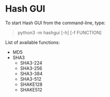 # Hash GUI

To start Hash GUI from the command-line, type:

> python3 -m hashgui [-h] [-f FUNCTION]

List of available functions:

* MD5
* SHA3
  * SHA3-224
  * SHA3-256
  * SHA3-384
  * SHA3-512
  * SHAKE128
  * SHAKE512